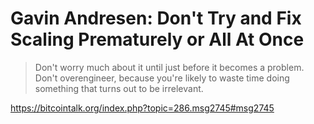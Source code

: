# Gavin Andresen: Don't Try and Fix Scaling Prematurely or All At Once

> Don't worry much about it until just before it becomes a problem.  Don't overengineer, because you're likely to waste time doing something that turns out to be irrelevant. 

https://bitcointalk.org/index.php?topic=286.msg2745#msg2745

